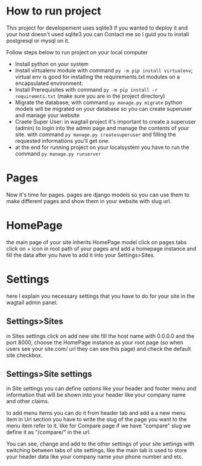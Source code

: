 # How to run project
This project for developement uses sqlite3 if you wanted to deploy it and your host doesn't used sqlite3 you can Contact me so I guid you to install postgresql or mysql on it.

Follow steps below to run project on your local computer
- Install python on your system
- Install virtualenv module with command
``` py -m pip install virtualenv ```; virtual env is good for installing the requirements.txt modules on a encapsulated environment.
- Install Prerequisites with command 
``` py -m pip install -r requiremnts.txt ``` (make sure you are in the project directory)
- Migrate the database; with command ``` py manage.py migrate ``` python models will be migrated on your database so you can create superuser and manage your website
- Craete Super User: in wagtail project it's important to create a superuser (admin) to login into the admin page and manage the contents of your site. with command ``` py manage.py createsuperuser ``` and filling the requested informations you'll get one.
- at the end for running project on your localsystem you have to run the command ``` py manage.py runserver ```

# Pages

Now it's time for pages. pages are django models so you can use them to make different pages and show them in your website with slug url. 

# HomePage

the main page of your site inherits HomePage model click on pages tabs click on + icon in root path of your pages and add a homepage instance and fill the data after you have to add it into your Settings>Sites.

# Settings
here I explain you necessary settings that you have to do for your site in the wagtail admin panel.
## Settings>Sites

in Sites settings click on add new site fill the host name with 0.0.0.0 and the port 8000, choose the HomePage instance as your root page (so when users see your site.com/ url they can see this page) and check the default site checkbox.

## Settings>Site settings
in Site settings you can define options like your header and footer menu and information that will be shown into your header like your company name and other claims.

to add menu items you can do it from header tab and add a a new menu item in Url section you have to write the slug of the page you want to the menu item refer to it. like for Compare page if we have "compare" slug we define it as "/compare/" in the url.

You can see, change and add to the other settings of your site settings with switching between tabs of site settings, like the main tab is used to store your header data like your company name your phone number and etc.